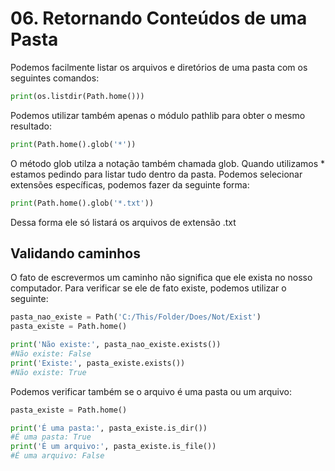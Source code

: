 # 06. Retornando Conteúdos de uma Pasta

Podemos facilmente listar os arquivos e diretórios de uma pasta com os seguintes comandos:

```python
print(os.listdir(Path.home()))
```

Podemos utilizar também apenas o módulo pathlib para obter o mesmo resultado:

```python
print(Path.home().glob('*'))
```

O método glob utilza a notação também chamada glob. Quando utilizamos * estamos pedindo para listar tudo dentro da pasta. Podemos selecionar extensões específicas, podemos fazer da seguinte forma:

```python
print(Path.home().glob('*.txt'))
```

Dessa forma ele só listará os arquivos de extensão .txt

## Validando caminhos

O fato de escrevermos um caminho não significa que ele exista no nosso computador. Para verificar se ele de fato existe, podemos utilizar o seguinte:


```python
pasta_nao_existe = Path('C:/This/Folder/Does/Not/Exist')
pasta_existe = Path.home()

print('Não existe:', pasta_nao_existe.exists())
#Não existe: False
print('Existe:', pasta_existe.exists())
#Não existe: True
```

Podemos verificar também se o arquivo é uma pasta ou um arquivo:

```python
pasta_existe = Path.home()

print('É uma pasta:', pasta_existe.is_dir())
#É uma pasta: True
print('É um arquivo:', pasta_existe.is_file())
#É uma arquivo: False
```

